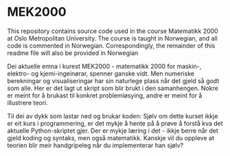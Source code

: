 # MEK2000
This repository contains source code used in the course Matematikk 2000 at Oslo Metropolitan University.
The course is taught in Norwegian, and all code is commented in Norwegian. Correspondingly, the remainder of this readme file will also be provided in Norwegian

Dei aktuelle emna i kurest MEK2000 - matematikk 2000 for maskin-, elektro- og kjemi-ingeinørar, spenner ganske vidt. 
Men numeriske berekningar og visualiseringar har sin naturlege plass når det gjeld så godt som alle.
Her er det lagt ut skript som blir brukt i den samanhengen. Nokre er meint for å brukast til konkret problemløsying, andre er meint for å illustrere teori.

Til dei av dykk som lastar ned og brukar koden: Sjølv om dette kurset ikkje er eit kurs i programmering, er det mykje å hente på å prøve å forstå kva det aktuelle Python-skriptet gjer.
Der er mykje læring i det - ikkje berre når det gjeld koding og syntaks, men også matematikk.
Kanskje vil du oppleve at teorien blir meir handgripeleg når du implementerar han sjølv?
